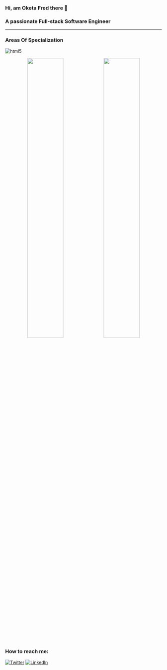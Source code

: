 ### Hi, am Oketa Fred there 👋
<h3 align="left">A passionate Full-stack Software Engineer</h3>
<hr/>
<h3> Areas Of Specialization</h3>
<p>
   <img alt="html5" src="https://img.shields.io/badge/-HTML5-E34F26?style=flat-square&logo=html5&logoColor=white" />
</p>

<!-- ![oketafred's github stats](https://github-readme-stats.vercel.app/api?username=oketafred&hide=contribs,prs) -->


<p align="center">
  <img width="48%" src="https://github-readme-stats.vercel.app/api?username=oketafred&show_icons=true&theme=tokyo"/>

  <img width="48%" src="https://github-readme-streak-stats.herokuapp.com/?user=oketafred&theme=tokyo" />
</p>

<h3>How to reach me: </h3>
<p><a href="https://twitter.com/oketafred" target="_blank"><img alt="Twitter" src="https://img.shields.io/badge/twitter-%231DA1F2.svg?&style=for-the-badge&logo=twitter&logoColor=white" /></a> <a href="https://www.linkedin.com/in/oketafred" target="_blank"><img alt="LinkedIn" src="https://img.shields.io/badge/linkedin-%230077B5.svg?&style=for-the-badge&logo=linkedin&logoColor=white" /></a>
</p>
<!--
**oketafred/oketafred** is a ✨ _special_ ✨ repository because its `README.md` (this file) appears on your GitHub profile.




<!--
**oketafred/oketafred** is a ✨ _special_ ✨ repository because its `README.md` (this file) appears on your GitHub profile.

Here are some ideas to get you started:

- 🔭 I’m currently working on ...
- 🌱 I’m currently learning ...
- 👯 I’m looking to collaborate on ...
- 🤔 I’m looking for help with ...
- 💬 Ask me about ...
- 📫 How to reach me: ...
- 😄 Pronouns: ...
- ⚡ Fun fact: ...
-->
